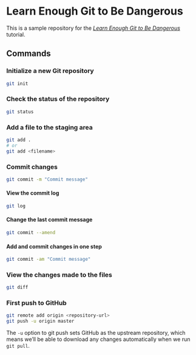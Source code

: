 # Learn Enough Git to Be Dangerous

This is a sample repository for the [_Learn Enough Git to Be Dangerous_](https://www.learnenough.com/git-tutorial) tutorial.

## Commands

### Initialize a new Git repository

```bash
git init
```

### Check the status of the repository

```bash
git status
```

### Add a file to the staging area

```bash
git add .
# or
git add <filename>
```

### Commit changes

```bash
git commit -m "Commit message"
```

#### View the commit log

```bash
git log
```

#### Change the last commit message

```bash
git commit --amend
```

#### Add and commit changes in one step

```bash
git commit -am "Commit message"
```

### View the changes made to the files

```bash
git diff
```

### First push to GitHub

```bash
git remote add origin <repository-url>
git push -u origin master
```

The `-u` option to git push sets GitHub as the upstream repository, which means we’ll be able to download any changes automatically when we run `git pull`.
